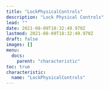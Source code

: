 ```yaml
---
title: "LockPhysicalControls"
description: "Lock Physical Controls"
lead: ""
date: 2021-08-09T18:32:49.970Z
lastmod: 2021-08-09T18:32:49.970Z
draft: false
images: []
menu:
  docs:
    parent: "characteristic"
toc: true
characteristic:
  name: "LockPhysicalControls"
---
```

